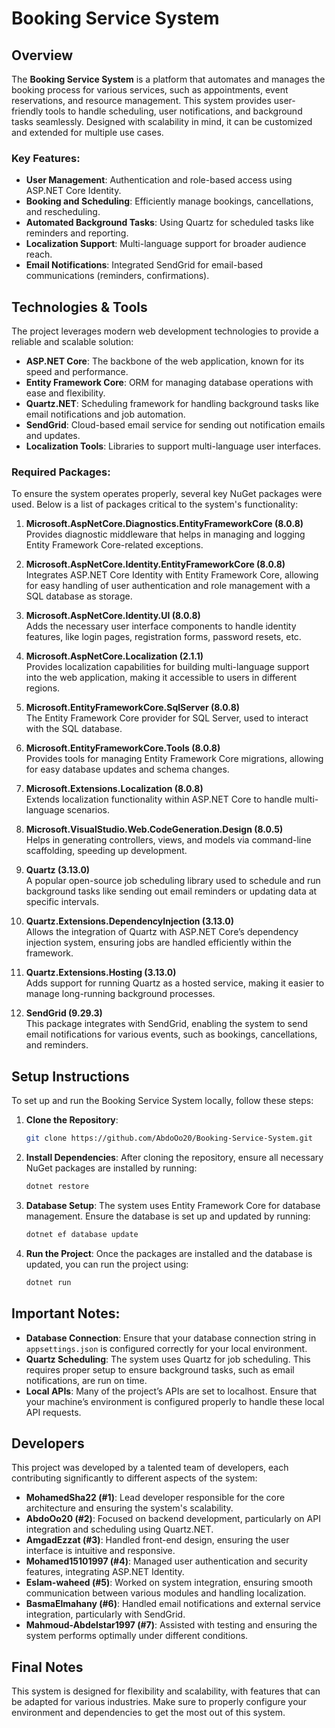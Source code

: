 
# Booking Service System

## Overview

The **Booking Service System** is a platform that automates and manages the booking process for various services, such as appointments, event reservations, and resource management. This system provides user-friendly tools to handle scheduling, user notifications, and background tasks seamlessly. Designed with scalability in mind, it can be customized and extended for multiple use cases.

### Key Features:
- **User Management**: Authentication and role-based access using ASP.NET Core Identity.
- **Booking and Scheduling**: Efficiently manage bookings, cancellations, and rescheduling.
- **Automated Background Tasks**: Using Quartz for scheduled tasks like reminders and reporting.
- **Localization Support**: Multi-language support for broader audience reach.
- **Email Notifications**: Integrated SendGrid for email-based communications (reminders, confirmations).
  
## Technologies & Tools

The project leverages modern web development technologies to provide a reliable and scalable solution:

- **ASP.NET Core**: The backbone of the web application, known for its speed and performance.
- **Entity Framework Core**: ORM for managing database operations with ease and flexibility.
- **Quartz.NET**: Scheduling framework for handling background tasks like email notifications and job automation.
- **SendGrid**: Cloud-based email service for sending out notification emails and updates.
- **Localization Tools**: Libraries to support multi-language user interfaces.

### Required Packages:

To ensure the system operates properly, several key NuGet packages were used. Below is a list of packages critical to the system's functionality:

1. **Microsoft.AspNetCore.Diagnostics.EntityFrameworkCore (8.0.8)**  
   Provides diagnostic middleware that helps in managing and logging Entity Framework Core-related exceptions.

2. **Microsoft.AspNetCore.Identity.EntityFrameworkCore (8.0.8)**  
   Integrates ASP.NET Core Identity with Entity Framework Core, allowing for easy handling of user authentication and role management with a SQL database as storage.

3. **Microsoft.AspNetCore.Identity.UI (8.0.8)**  
   Adds the necessary user interface components to handle identity features, like login pages, registration forms, password resets, etc.

4. **Microsoft.AspNetCore.Localization (2.1.1)**  
   Provides localization capabilities for building multi-language support into the web application, making it accessible to users in different regions.

5. **Microsoft.EntityFrameworkCore.SqlServer (8.0.8)**  
   The Entity Framework Core provider for SQL Server, used to interact with the SQL database.

6. **Microsoft.EntityFrameworkCore.Tools (8.0.8)**  
   Provides tools for managing Entity Framework Core migrations, allowing for easy database updates and schema changes.

7. **Microsoft.Extensions.Localization (8.0.8)**  
   Extends localization functionality within ASP.NET Core to handle multi-language scenarios.

8. **Microsoft.VisualStudio.Web.CodeGeneration.Design (8.0.5)**  
   Helps in generating controllers, views, and models via command-line scaffolding, speeding up development.

9. **Quartz (3.13.0)**  
   A popular open-source job scheduling library used to schedule and run background tasks like sending out email reminders or updating data at specific intervals.

10. **Quartz.Extensions.DependencyInjection (3.13.0)**  
    Allows the integration of Quartz with ASP.NET Core’s dependency injection system, ensuring jobs are handled efficiently within the framework.

11. **Quartz.Extensions.Hosting (3.13.0)**  
    Adds support for running Quartz as a hosted service, making it easier to manage long-running background processes.

12. **SendGrid (9.29.3)**  
    This package integrates with SendGrid, enabling the system to send email notifications for various events, such as bookings, cancellations, and reminders.

## Setup Instructions

To set up and run the Booking Service System locally, follow these steps:

1. **Clone the Repository**:
   ```bash
   git clone https://github.com/AbdoOo20/Booking-Service-System.git
   ```

2. **Install Dependencies**:
   After cloning the repository, ensure all necessary NuGet packages are installed by running:
   ```bash
   dotnet restore
   ```

3. **Database Setup**:
   The system uses Entity Framework Core for database management. Ensure the database is set up and updated by running:
   ```bash
   dotnet ef database update
   ```

4. **Run the Project**:
   Once the packages are installed and the database is updated, you can run the project using:
   ```bash
   dotnet run
   ```

## Important Notes:
- **Database Connection**: Ensure that your database connection string in `appsettings.json` is configured correctly for your local environment.
- **Quartz Scheduling**: The system uses Quartz for job scheduling. This requires proper setup to ensure background tasks, such as email notifications, are run on time.
- **Local APIs**: Many of the project’s APIs are set to localhost. Ensure that your machine’s environment is configured properly to handle these local API requests.

## Developers

This project was developed by a talented team of developers, each contributing significantly to different aspects of the system:

- **MohamedSha22 (#1)**: Lead developer responsible for the core architecture and ensuring the system's scalability.
- **AbdoOo20 (#2)**: Focused on backend development, particularly on API integration and scheduling using Quartz.NET.
- **AmgadEzzat (#3)**: Handled front-end design, ensuring the user interface is intuitive and responsive.
- **Mohamed15101997 (#4)**: Managed user authentication and security features, integrating ASP.NET Identity.
- **Eslam-waheed (#5)**: Worked on system integration, ensuring smooth communication between various modules and handling localization.
- **BasmaElmahany (#6)**: Handled email notifications and external service integration, particularly with SendGrid.
- **Mahmoud-Abdelstar1997 (#7)**: Assisted with testing and ensuring the system performs optimally under different conditions.

## Final Notes

This system is designed for flexibility and scalability, with features that can be adapted for various industries. Make sure to properly configure your environment and dependencies to get the most out of this system.
